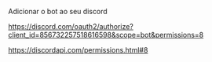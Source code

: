 Adicionar o bot ao seu discord

https://discord.com/oauth2/authorize?client_id=856732257518616598&scope=bot&permissions=8

https://discordapi.com/permissions.html#8